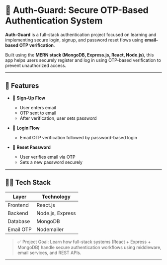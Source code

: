 # 🔐 Auth-Guard: Secure OTP-Based Authentication System

**Auth-Guard** is a full-stack authentication project focused on learning and implementing secure login, signup, and password reset flows using **email-based OTP verification**.

Built using the **MERN stack (MongoDB, Express.js, React, Node.js)**, this app helps users securely register and log in using OTP-based verification to prevent unauthorized access.
 
---

## 🚀 Features

- 🔐 **Sign-Up Flow**
  - User enters email
  - OTP sent to email
  - After verification, user sets password

- 🔐 **Login Flow**
  - Email OTP verification followed by password-based login

- 🔁 **Reset Password**
  - User verifies email via OTP
  - Sets a new password securely

---

## 🧑‍💻 Tech Stack

| Layer        | Technology       |
|--------------|------------------|
| Frontend     | React.js         |
| Backend      | Node.js, Express |
| Database     | MongoDB          |
| Email OTP    | Nodemailer       |

> ✅ Project Goal: Learn how full-stack systems (React + Express + MongoDB) handle secure authentication workflows using middleware, email services, and REST APIs.

---
